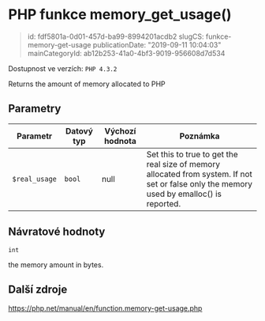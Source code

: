 PHP funkce memory_get_usage()
=============================

> id: fdf5801a-0d01-457d-ba99-8994201acdb2
> slugCS: funkce-memory-get-usage
> publicationDate: "2019-09-11 10:04:03"
> mainCategoryId: ab12b253-41a0-4bf3-9019-956608d7d534

Dostupnost ve verzích: `PHP 4.3.2`

Returns the amount of memory allocated to PHP


Parametry
--------------

| Parametr | Datový typ | Výchozí hodnota | Poznámka |
|-----|-----|-----|-----|
| `$real_usage` | `bool` | null | Set this to true to get the real size of memory allocated from system. If not set or false only the memory used by emalloc() is reported. |


Návratové hodnoty
----------------

`int`

the memory amount in bytes.

Další zdroje
------------

https://php.net/manual/en/function.memory-get-usage.php
